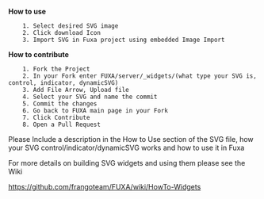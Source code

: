 **How to use**
```
    1. Select desired SVG image
    2. Click download Icon
    3. Import SVG in Fuxa project using embedded Image Import
```

**How to contribute**
```
    1. Fork the Project
    2. In your Fork enter FUXA/server/_widgets/(what type your SVG is, control, indicator, dynamicSVG)
    3. Add File Arrow, Upload file
    4. Select your SVG and name the commit
    5. Commit the changes
    6. Go back to FUXA main page in your Fork
    7. Click Contribute 
    8. Open a Pull Request
```
Please Include a description in the How to Use section of the SVG file, how your SVG control/indicator/dynamicSVG works and how to use it in Fuxa

For more details on building SVG widgets and using them please see the Wiki

https://github.com/frangoteam/FUXA/wiki/HowTo-Widgets
